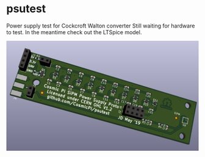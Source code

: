 # psutest
Power supply test for Cockcroft Walton converter
Still waiting for hardware to test. In the meantime check out the LTSpice model.

![A fancy 3D view of the board](https://github.com/CosmicPi/psutest/blob/master/psutest.png)

